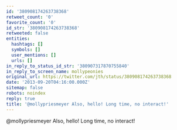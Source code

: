 ```yaml
---
id: '380908174263738368'
retweet_count: '0'
favorite_count: '0'
id_str: '380908174263738368'
retweeted: false
entities:
  hashtags: []
  symbols: []
  user_mentions: []
  urls: []
in_reply_to_status_id_str: '380907317870755840'
in_reply_to_screen_name: mollypeonies
original_url: https://twitter.com/jth/status/380908174263738368
date: '2013-09-20T04:16:00.000Z'
sitemap: false
robots: noindex
reply: true
title: '@mollypriesmeyer Also, hello! Long time, no interact!'
---
```


@mollypriesmeyer Also, hello! Long time, no interact!